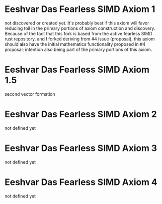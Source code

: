 # Eeshvar Das Fearless SIMD Axiom 1
not discovered or created yet.
It's probably best if this axiom will favor reducing toil in the 
primary portions of axiom construction and discovery.
Because of the fact that this fork is based from 
the active fearless SIMD rust repository,
and I forked deriving from #4 issue (proposal),
this axiom should also have the 
initial mathematics functionality 
proposed in #4 proposal;
intention also being part of the primary portions of this axiom.
# Eeshvar Das Fearless SIMD Axiom 1.5
second vector formation 
# Eeshvar Das Fearless SIMD Axiom 2
not defined yet
# Eeshvar Das Fearless SIMD Axiom 3
not defined yet
# Eeshvar Das Fearless SIMD Axiom 4
not defined yet 
